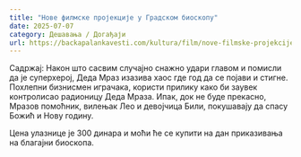 ```yaml
---
title: "Нове филмске пројекције у Градском биоскопу"
date: 2025-07-07
category: Дешавања / Догађаји
url: https://backapalankavesti.com/kultura/film/nove-filmske-projekcije-u-gradskom-bioskopu-2/
---
```


Садржај:
Након што сасвим случајно снажно удари главом и помисли да је суперхерој, Деда Мраз изазива хаос где год да се појави и стигне. Похлепни бизнисмен играчака, користи прилику како би заувек контролисао радионицу Деда Мраза. Ипак, док не буде прекасно, Мразов помоћник, вилењак Лео и девојчица Били, покушавају да спасу Божић и Нову годину.

Цена улазнице је 300 динара и моћи ће се купити на дан приказивања на благајни биоскопа.
